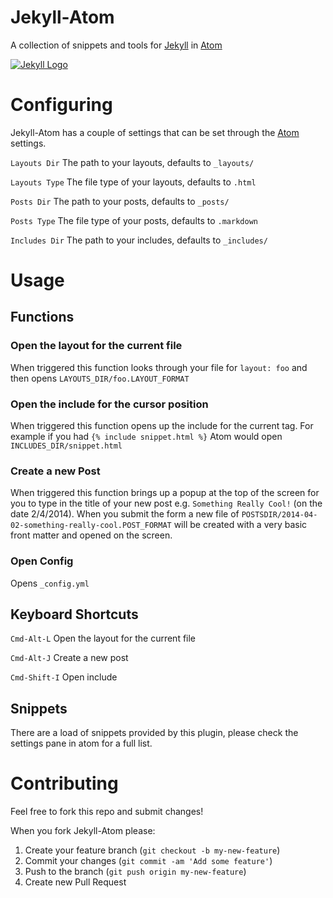 # Jekyll-Atom

A collection of snippets and tools for [Jekyll] in [Atom]

[![Jekyll Logo](http://jekyllrb.com/img/logo-2x.png)](http://jekyllrb.com)

# Configuring

Jekyll-Atom has a couple of settings that can be set through the [Atom] settings.

`Layouts Dir` The path to your layouts, defaults to `_layouts/`

`Layouts Type` The file type of your layouts, defaults to `.html`

`Posts Dir` The path to your posts, defaults to `_posts/`

`Posts Type` The file type of your posts, defaults to `.markdown`

`Includes Dir` The path to your includes, defaults to `_includes/`

# Usage

## Functions

### Open the layout for the current file

When triggered this function looks through your file for `layout: foo` and then opens `LAYOUTS_DIR/foo.LAYOUT_FORMAT`

### Open the include for the cursor position

When triggered this function opens up the include for the current tag. For example if you had `{% include snippet.html %}` Atom would open `INCLUDES_DIR/snippet.html`

### Create a new Post

When triggered this function brings up a popup at the top of the screen for you to type in the title of your new post e.g. `Something Really Cool!` (on the date 2/4/2014). When you submit the form a new file of `POSTSDIR/2014-04-02-something-really-cool.POST_FORMAT` will be created with a very basic front matter and opened on the screen.

### Open Config

Opens `_config.yml`

## Keyboard Shortcuts

`Cmd-Alt-L` Open the layout for the current file

`Cmd-Alt-J` Create a new post

`Cmd-Shift-I` Open include

## Snippets

There are a load of snippets provided by this plugin, please check the settings pane in atom for a full list.

# Contributing

Feel free to fork this repo and submit changes!

When you fork Jekyll-Atom please:

1. Create your feature branch (`git checkout -b my-new-feature`)
2. Commit your changes (`git commit -am 'Add some feature'`)
3. Push to the branch (`git push origin my-new-feature`)
4. Create new Pull Request

[Jekyll]: http://jekyllrb.com
[Atom]: https://atom.io
